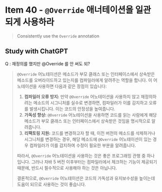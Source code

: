 # Item 40 - `@Override` 애너테이션을 일관되게 사용하라

> Consistently use the `Override` annotation


## Study with ChatGPT

Q : 재정의를 했지만 @Override 를 안 써도 되?

> `@Override` 어노테이션은 메소드가 부모 클래스 또는 인터페이스에서 상속받은 메소드를 오버라이드하고 있는지를 컴파일러에게 알려주는 역할을 합니다. 이 어노테이션을 사용하면 다음과 같은 장점이 있습니다:
> 1. **컴파일러 오류 방지:** 만약 `@Override` 어노테이션을 사용하지 않고 재정의하려는 메소드의 시그니처를 실수로 변경하면, 컴파일러가 이를 감지하고 오류를 발생시킵니다. 이는 코드의 안정성을 높여줍니다.
> 2. **가독성 향상:** `@Override` 어노테이션을 사용하면 코드를 읽는 사람에게 해당 메소드가 부모 클래스 또는 인터페이스에서 상속받은 것임을 명시적으로 알려줍니다.
> 3. **리팩토링 지원:** 코드를 변경하고자 할 때, 이전 버전의 메소드를 삭제하거나 시그니처를 변경하는 경우, 해당 메소드에 `@Override` 어노테이션이 있는 경우 컴파일러가 이를 감지하여 수정이 필요한 부분을 알려줍니다.
> 
> 따라서, `@Override` 어노테이션을 사용하는 것은 좋은 프로그래밍 관행 중 하나입니다. 그러나 자바 5 버전 이후부터는 컴파일러에서 체크하는 기능이 제공되기 때문에, 반드시 필수적으로 사용해야 하는 것은 아닙니다.
> 
> 결론적으로, `@Override` 어노테이션은 코드의 가독성과 유지보수성을 높이는데 도움이 되므로 사용하는 것이 좋습니다.


